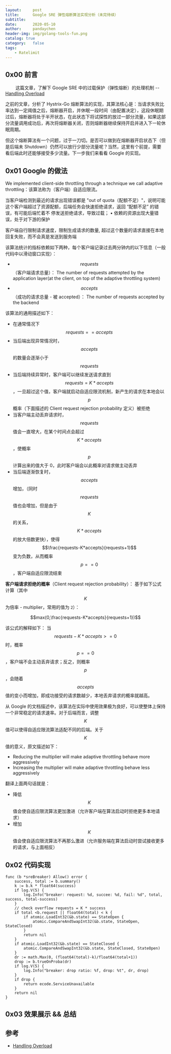 ```yaml
---
layout:     post
title:      Google SRE 弹性熔断算法实现分析（未完待续）
subtitle:
date:       2020-05-10
author:     pandaychen
header-img: img/golang-tools-fun.png
catalog: true
category:   false
tags:
    - Ratelimit
---
```


##  0x00    前言
&emsp;&emsp; 这篇文章，了解下 Google SRE 中的过载保护（弹性熔断）的处理机制 --[Handling Overload](https://landing.google.com/sre/sre-book/chapters/handling-overload)

之前的文章，分析了 Hystrix-Go 熔断算法的实现，其算法核心是：当请求失败比率达到一定阈值之后，熔断器开启，并休眠一段时间（由配置决定），这段休眠期过后，熔断器将处于半开状态，在此状态下将试探性的放过一部分流量，如果这部分流量调用成功后，再次将熔断器关闭，否则熔断器继续保持开启并进入下一轮休眠周期。

但这个熔断算法有一个问题，过于一刀切。是否可以做到在熔断器开启状态下（但是后端未 Shutdown）仍然可以放行少部分流量呢？当然，这里有个前提，需要看后端此时还能够接受多少流量。下一步我们来看看 Google 的实现。

##  0x01    Google 的做法

We implemented client-side throttling through a technique we call adaptive throttling：该算法称为（客户端）自适应限流。

当客户端检测到最近的请求出现错误都是 "out of quota（配额不足）"，说明可能这个客户端超过了资源配额，后端任务会快速拒绝请求，返回 “配额不足” 的错误，有可能后端忙着不
停发送拒绝请求，导致过载；
• 依赖的资源出现大量错误，处于对下游的保护

客户端自行限制请求速度，限制生成请求的数量, 超过这个数量的请求直接在本地回复失败，而不会真是发送到服务端

该算法统计的指标依赖如下两种，每个客户端记录过去两分钟内的以下信息（一般代码中以滑动窗口实现）：
-   $$requests$$（客户端请求总量）：
The number of requests attempted by the application layer(at the client, on top of the adaptive throttling system)

-   $$accepts$$（成功的请求总量 - 被 accepted）：
The number of requests accepted by the backend

该算法的通用描述如下：
-	在通常情况下 $$requests==accepts$$
-	当后端出现异常情况时，$$accepts$$ 的数量会逐渐小于 $$requests$$
-	当后端持续异常时，客户端可以继续发送请求直到 $$requests=K*accepts$$，一旦超过这个值，客户端就启动自适应限流机制，新产生的请求在本地会以 $$p$$ 概率（下面描述的 Client request rejection probability 定义）被拒绝
-	当客户端主动丢弃请求时，$$requests$$ 值会一直增大，在某个时间点会超过 $$K*accepts$$，使概率 $$p$$ 计算出来的值大于 0，此时客户端会以此概率对请求做主动丢弃
-	当后端逐渐恢复时，$$accepts$$ 增加，（同时 $$requests$$ 值也会增加，但是由于 $$K$$ 的关系，$$K*accepts$$ 的放大倍数更快），使得 $$\frac{requests-K*accepts}{requests+1}$$ 变为负数，从而概率 $$p==0$$，客户端自适应限流结束

**客户端请求拒绝的概率**（Client request rejection probability）：
基于如下公式计算（其中 $$K$$ 为倍率 - multiplier，常用的值为 `2`）：

$$max(0,\frac{requests-K*accepts}{requests+1})$$

该公式的解释如下：
当 $$requests-K*accepts>=0$$ 时，概率 $$p==0$$，客户端不会主动丢弃请求；反之，则概率 $$p$$，会随着 $$accepts$$ 值的变小而增加，即成功接受的请求数越少，本地丢弃请求的概率就越高。

从 Google 的文档描述中，该算法在实际中使用效果极为良好，可以使整体上保持一个非常稳定的请求速率。对于后端而言，调整 $$K$$ 值可以使得自适应限流算法适配不同的后端。关于 $$K$$ 值的意义，原文描述如下：
-   Reducing the multiplier will make adaptive throttling behave more aggressively
-   Increasing the multiplier will make adaptive throttling behave less aggressively

翻译上面两句话就是：
-	降低 $$K$$ 值会使自适应限流算法更加激进（允许客户端在算法启动时拒绝更多本地请求）
-	增加 $$K$$ 值会使自适应限流算法不再那么激进（允许服务端在算法启动时尝试接收更多的请求，与上面相反）


##  0x02    代码实现

```golang
func (b *sreBreaker) Allow() error {
	success, total := b.summary()
	k := b.k * float64(success)
	if log.V(5) {
		log.Info("breaker: request: %d, succee: %d, fail: %d", total, success, total-success)
	}
	// check overflow requests = K * success
	if total <b.request || float64(total) < k {
		if atomic.LoadInt32(&b.state) == StateOpen {
			atomic.CompareAndSwapInt32(&b.state, StateOpen, StateClosed)
		}
		return nil
	}
	if atomic.LoadInt32(&b.state) == StateClosed {
		atomic.CompareAndSwapInt32(&b.state, StateClosed, StateOpen)
	}
	dr := math.Max(0, (float64(total)-k)/float64(total+1))
	drop := b.trueOnProba(dr)
	if log.V(5) {
		log.Info("breaker: drop ratio: %f, drop: %t", dr, drop)
	}
	if drop {
		return ecode.ServiceUnavailable
	}
	return nil
}
```

##  0x03    效果展示 && 总结

##  参考
-   [Handling Overload](https://landing.google.com/sre/sre-book/chapters/handling-overload/#eq2101)